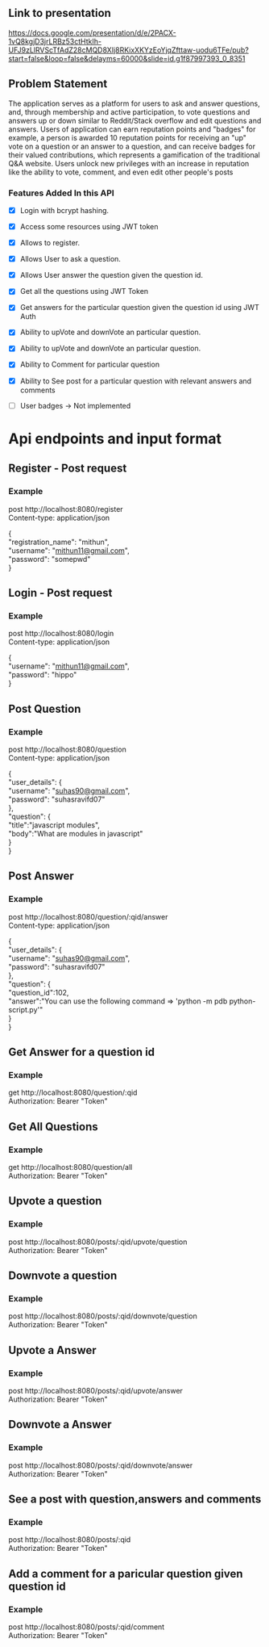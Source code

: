 ## Link to presentation

https://docs.google.com/presentation/d/e/2PACX-1vQ8kgjD3jrLRBz53ctHtkIh-UFJ9zLlRVScTfAdZ28cMQD8XIj8RKixXKYzEoYjqZfttaw-uodu6TFe/pub?start=false&loop=false&delayms=60000&slide=id.g1f87997393_0_8351

## Problem Statement

The application serves as a platform for users to ask and answer questions, and, through membership and active participation, to vote questions and answers up or down similar to Reddit/Stack overflow and edit questions and answers. Users of application can earn reputation points and "badges" for example, a person is awarded 10 reputation points for receiving an "up" vote on a question or an answer to a question, and can receive badges for their valued contributions, which represents a gamification of the traditional Q&A website. Users unlock new privileges with an increase in reputation like the ability to vote, comment, and even edit other people's posts

### Features Added In this API

- [x] Login with bcrypt hashing.
- [x] Access some resources using JWT token 
- [x] Allows to register.
- [x] Allows User to ask a question.
- [x] Allows User answer the question given the question id.
- [X] Get all the questions using JWT Token 
- [x] Get answers for the particular question given the question id using JWT Auth
- [x] Ability to upVote and downVote an particular question.
- [x] Ability to upVote and downVote an particular question.
- [x] Ability to Comment for particular question
- [x] Ability to See post for a particular question with relevant answers and comments
- [ ] User badges -> Not implemented


# Api endpoints and input format 


## Register - Post request

### Example
post http://localhost:8080/register \
Content-type: application/json 

{ \
    "registration_name": "mithun",\
    "username": "mithun11@gmail.com",\
    "password": "somepwd"\
}

## Login - Post request

### Example
post http://localhost:8080/login \
Content-type: application/json 

{\
    "username": "mithun11@gmail.com",\
    "password": "hippo"\
}



## Post Question 

### Example
post http://localhost:8080/question \
Content-type: application/json 

{ \
    "user_details": {\
            "username": "suhas90@gmail.com",\
            "password": "suhasravifd07"\
      }, \
    "question": {\
        "title":"javascript modules", \
        "body":"What are modules in javascript"\
    }\
}

## Post Answer

### Example
post http://localhost:8080/question/:qid/answer \
Content-type: application/json

{\
    "user_details": {\
            "username": "suhas90@gmail.com",\
            "password": "suhasravifd07"\
      }, \
    "question": {\
        "question_id":102, \
        "answer":"You can use the following command => 'python -m pdb python-script.py'"\
    }\
}

## Get Answer for a question id

### Example
get http://localhost:8080/question/:qid \
Authorization: Bearer "Token"

## Get All Questions

### Example
get http://localhost:8080/question/all \
Authorization: Bearer "Token"


## Upvote a question 

### Example 
post http://localhost:8080/posts/:qid/upvote/question \
Authorization: Bearer "Token"


## Downvote a question 

### Example 
post http://localhost:8080/posts/:qid/downvote/question \
Authorization: Bearer "Token"


## Upvote a Answer 

### Example 
post http://localhost:8080/posts/:qid/upvote/answer \
Authorization: Bearer "Token"


## Downvote a Answer 

### Example 
post http://localhost:8080/posts/:qid/downvote/answer \
Authorization: Bearer "Token"


## See a post with question,answers and comments

### Example
post http://localhost:8080/posts/:qid \
Authorization: Bearer "Token"


## Add a comment for a paricular question given question id

### Example
post http://localhost:8080/posts/:qid/comment \
Authorization: Bearer "Token"

